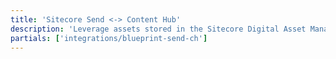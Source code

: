 ```yaml
---
title: 'Sitecore Send <-> Content Hub'
description: 'Leverage assets stored in the Sitecore Digital Asset Management (DAM) product that is part of Sitecore Content Hub, in email campaigns, Landing Pages & Subscription Forms created in Sitecore Send.'
partials: ['integrations/blueprint-send-ch']
---
```

